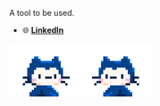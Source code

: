 
A tool to be used.

- 🌐 **[LinkedIn](https://www.linkedin.com/in/anthony-woodworth-532435261)**

![monahifive](/assets/mona-hifive.gif)

